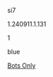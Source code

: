 si7

1.240911.1.131

1

blue

[Bots Only](https://www.lakeshorelearning.com/assets/html/do_not_visit.html)
